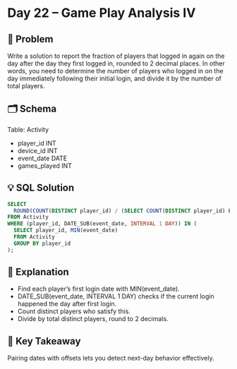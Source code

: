 # Day 22 – Game Play Analysis IV

## 📖 Problem
Write a solution to report the fraction of players that logged in again on the day after the day they first logged in, rounded to 2 decimal places. In other words, you need to determine the number of players who logged in on the day immediately following their initial login, and divide it by the number of total players.

## 🗂 Schema
Table: Activity  
- player_id INT  
- device_id INT  
- event_date DATE  
- games_played INT  

## 💡 SQL Solution
```sql
SELECT 
  ROUND(COUNT(DISTINCT player_id) / (SELECT COUNT(DISTINCT player_id) FROM Activity), 2) AS fraction
FROM Activity
WHERE (player_id, DATE_SUB(event_date, INTERVAL 1 DAY)) IN (
  SELECT player_id, MIN(event_date) 
  FROM Activity
  GROUP BY player_id
);
```

## 🧠 Explanation
- Find each player’s first login date with MIN(event_date).  
- DATE_SUB(event_date, INTERVAL 1 DAY) checks if the current login happened the day after first login.  
- Count distinct players who satisfy this.  
- Divide by total distinct players, round to 2 decimals.  

## 🔑 Key Takeaway
Pairing dates with offsets lets you detect next-day behavior effectively.
